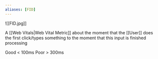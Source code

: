 ```yaml
---
aliases: [FID]
---
```


![[FID.jpg]]

A [[Web Vitals|Web Vital Metric]] about the moment that the [[User]] does the first click/types something to the moment that this input is finished processing

Good < 100ms
Poor > 300ms

